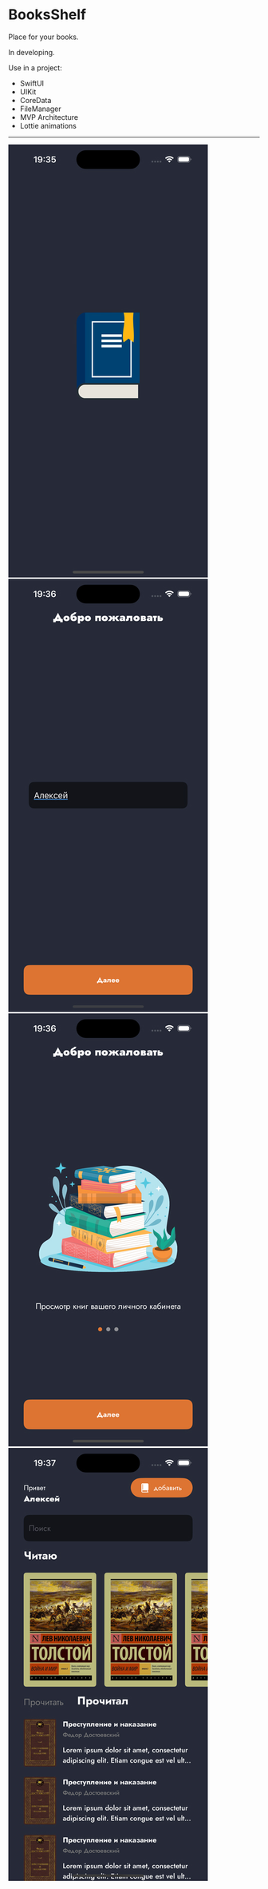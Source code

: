 # BooksShelf
 Place for your books. 
 
In developing.

 Use in a project:

* SwiftUI
* UIKit
* CoreData
* FileManager
* MVP Architecture
* Lottie animations

---
![Image alt](https://github.com/AlexKolch/BooksShelf/blob/main/Screen/Simulator-1.jpg)
![Image alt](https://github.com/AlexKolch/BooksShelf/blob/main/Screen/Simulator-2.jpg)
![Image alt](https://github.com/AlexKolch/BooksShelf/blob/main/Screen/Simulator-3.jpg)
![Image alt](https://github.com/AlexKolch/BooksShelf/blob/main/Screen/Simulator-4.jpg)
